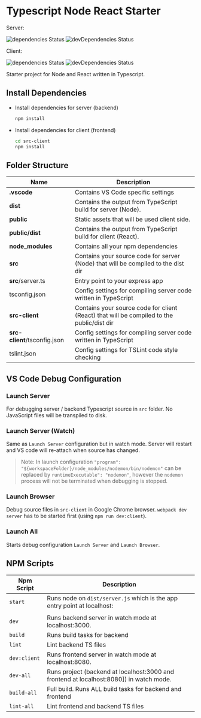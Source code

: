 # Typescript Node React Starter

Server:

![dependencies Status](https://img.shields.io/david/deskoh/Typescript-Node-React-Starter.svg?style=flat)
![devDependencies Status](https://img.shields.io/david/dev/deskoh/Typescript-Node-React-Starter.svg?style=flat)

Client:

![dependencies Status](https://img.shields.io/david/deskoh/Typescript-Node-React-Starter.svg?path=src-client&style=flat)
![devDependencies Status](https://img.shields.io/david/dev/deskoh/Typescript-Node-React-Starter.svg?path=src-client&style=flat)

Starter project for Node and React written in Typescript.

## Install Dependencies

* Install dependencies for server (backend)

  ```bash
  npm install
  ```

* Install dependencies for client (frontend)

  ```bash
  cd src-client
  npm install
  ```

## Folder Structure

| Name | Description |
| ------------------------ | ------------------------------------------------------------------------------------------ |
| **.vscode**              | Contains VS Code specific settings                                                         |
| **dist**                 | Contains the output from TypeScript build for server (Node).                               |
| **public**               | Static assets that will be used client side.                                               |
| **public/dist**          | Contains the output from TypeScript build for client (React).                              |
| **node_modules**         | Contains all your npm dependencies                                                         |
| **src**                  | Contains your source code for server (Node) that will be compiled to the dist dir          |
| **src**/server.ts        | Entry point to your express app                                                            |
| tsconfig.json            | Config settings for compiling server code written in TypeScript                            |
| **src-client**           | Contains your source code for client (React) that will be compiled to the public/dist dir  |
| **src-client**/tsconfig.json | Config settings for compiling server code written in TypeScript                     |
| tslint.json              | Config settings for TSLint code style checking                                             |

## VS Code Debug Configuration

### Launch Server

For debugging server / backend Typescript source in `src` folder. No JavaScript files will be transpiled to disk.

### Launch Server (Watch)

Same as `Launch Server` configuration but in watch mode. Server will restart and VS code will re-attach when source has changed.

> Note: In launch configuration `"program": "${workspaceFolder}/node_modules/nodemon/bin/nodemon"` can be replaced by `runtimeExecutable": "nodemon"`, however the `nodemon` process will not be terminated when debugging is stopped.

### Launch Browser

Debug source files in `src-client` in Google Chrome browser. `webpack dev server` has to be started first (using `npm run dev:client`).

### Launch All

Starts debug configuration `Launch Server` and `Launch Browser`.

## NPM Scripts

| Npm Script          | Description                                                                             |
| ------------------- | --------------------------------------------------------------------------------------- |
| `start`             | Runs node on `dist/server.js` which is the app entry point at localhost:
            |
| `dev`               | Runs backend server in watch mode at localhost:3000.                                    |
| `build`             | Runs build tasks for backend                                                            |
| `lint`              | Lint backend TS files                                                                   |
| `dev:client`        | Runs frontend server in watch mode at localhost:8080.                                   |
| `dev-all`           | Runs project (backend at localhost:3000 and frontend at localhost:8080]) in watch mode. |
| `build-all`         | Full build. Runs ALL build tasks for backend and frontend                               |
| `lint-all`          | Lint frontend and backend TS files                                                      |
